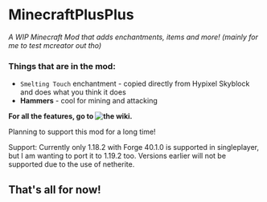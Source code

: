 # MinecraftPlusPlus
<i>A WIP Minecraft Mod that adds enchantments, items and more! (mainly for me to test mcreator out tho)</i>

### Things that are in the mod:
- `Smelting Touch` enchantment - copied directly from Hypixel Skyblock and does what you think it does
- **Hammers** - cool for mining and attacking

**For all the features, go to ![the wiki](https://github.com/uimaxbai/MinecraftPlusPlus/wiki).**

Planning to support this mod for a long time!

Support:
Currently only 1.18.2 with Forge 40.1.0 is supported in singleplayer, but I am wanting to port it to 1.19.2 too.
Versions earlier will not be supported due to the use of netherite.

## That's all for now!
